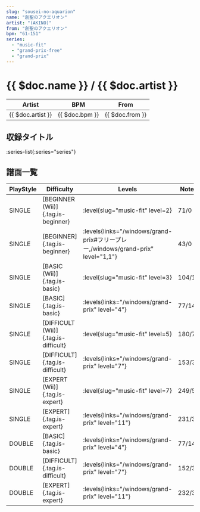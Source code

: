 ```yaml
---
slug: "sousei-no-aquarion"
name: "創聖のアクエリオン"
artist: "(AKINO)"
from: "創聖のアクエリオン"
bpm: "61-151"
series:
  - "music-fit"
  - "grand-prix-free"
  - "grand-prix"
---
```


# {{ $doc.name }} / {{ $doc.artist }}

|Artist|BPM|From|
|------|---|----|
|{{ $doc.artist }}|{{ $doc.bpm }}|{{ $doc.from }}|

## 収録タイトル

:series-list{:series="series"}

## 譜面一覧

|PlayStyle|Difficulty|Levels|Notes|Movie|
|---------|----------|------|-----|-----|
|SINGLE|[BEGINNER (Wii)]{.tag.is-beginner}|<div class="field is-grouped is-grouped-multiline"> :level{slug="music-fit" level=2}</div>|71/0||
|SINGLE|[BEGINNER]{.tag.is-beginner}| :levels{links="/windows/grand-prix#フリープレー,/windows/grand-prix" level="1,1"}|43/0||
|SINGLE|[BASIC (Wii)]{.tag.is-basic}|<div class="field is-grouped is-grouped-multiline"> :level{slug="music-fit" level=3}</div>|104/12||
|SINGLE|[BASIC]{.tag.is-basic}| :levels{links="/windows/grand-prix" level="4"}|77/14||
|SINGLE|[DIFFICULT (Wii)]{.tag.is-difficult}|<div class="field is-grouped is-grouped-multiline"> :level{slug="music-fit" level=5}</div>|180/7||
|SINGLE|[DIFFICULT]{.tag.is-difficult}| :levels{links="/windows/grand-prix" level="7"}|153/33||
|SINGLE|[EXPERT (Wii)]{.tag.is-expert}|<div class="field is-grouped is-grouped-multiline"> :level{slug="music-fit" level=7}</div>|249/5||
|SINGLE|[EXPERT]{.tag.is-expert}| :levels{links="/windows/grand-prix" level="11"}|231/39||
|DOUBLE|[BASIC]{.tag.is-basic}| :levels{links="/windows/grand-prix" level="4"}|77/14||
|DOUBLE|[DIFFICULT]{.tag.is-difficult}| :levels{links="/windows/grand-prix" level="7"}|152/32||
|DOUBLE|[EXPERT]{.tag.is-expert}| :levels{links="/windows/grand-prix" level="11"}|232/39||
